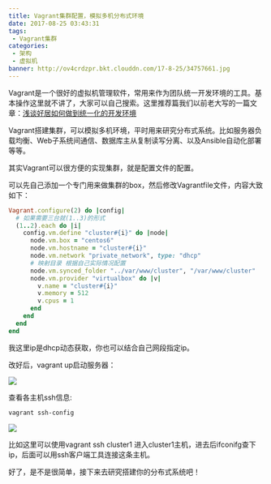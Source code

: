 ```yaml
---
title: Vagrant集群配置，模拟多机分布式环境
date: 2017-08-25 03:43:31
tags:
 - Vagrant集群
categories:
 - 架构
 - 虚拟机
banner: http://ov4crdzpr.bkt.clouddn.com/17-8-25/34757661.jpg
---
```

Vagrant是一个很好的虚拟机管理软件，常用来作为团队统一开发环境的工具。基本操作这里就不讲了，大家可以自己搜索。这里推荐篇我们以前老大写的一篇文章：[浅谈好居如何做到统一化的开发环境][1]

Vagrant搭建集群，可以模拟多机环境，平时用来研究分布式系统。比如服务器负载均衡、Web子系统间通信、数据库主从复制读写分离、以及Ansible自动化部署等等。

其实Vagrant可以很方便的实现集群，就是配置文件的配置。

可以先自己添加一个专门用来做集群的box，然后修改Vagrantfile文件，内容大致如下：
```ruby
Vagrant.configure(2) do |config|
  # 如果需要三台就(1..3)的形式
  (1..2).each do |i|
    config.vm.define "cluster#{i}" do |node|
      node.vm.box = "centos6"
      node.vm.hostname = "cluster#{i}"
      node.vm.network "private_network", type: "dhcp"
      # 映射目录 根据自己实际情况配置
      node.vm.synced_folder "../var/www/cluster", "/var/www/cluster"
      node.vm.provider "virtualbox" do |v|
        v.name = "cluster#{i}"
        v.memory = 512
        v.cpus = 1
      end
    end
  end
end
```
我这里ip是dhcp动态获取，你也可以结合自己网段指定ip。

改好后，vagrant up启动服务器：

![](http://ov4crdzpr.bkt.clouddn.com/17-8-25/2171202.jpg)

查看各主机ssh信息:

```bash
vagrant ssh-config
```

![](http://ov4crdzpr.bkt.clouddn.com/17-8-25/1265132.jpg)

比如这里可以使用vagrant ssh cluster1 进入cluster1主机，进去后ifconifg查下ip，后面可以用ssh客户端工具连接这条主机。

好了，是不是很简单，接下来去研究搭建你的分布式系统吧！

  [1]: http://tech.haoju.co/article/consistent-development-environment-using-vagrant

